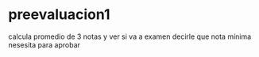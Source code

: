 # preevaluacion1
calcula promedio de 3 notas y ver si va a examen decirle que nota mínima nesesita para aprobar
